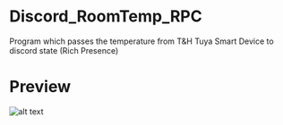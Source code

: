 # Discord_RoomTemp_RPC
Program which passes the temperature from T&H Tuya Smart Device to discord state (Rich Presence)
# Preview
![alt text](https://i.ibb.co/CPM7ntr/photo1.png)

